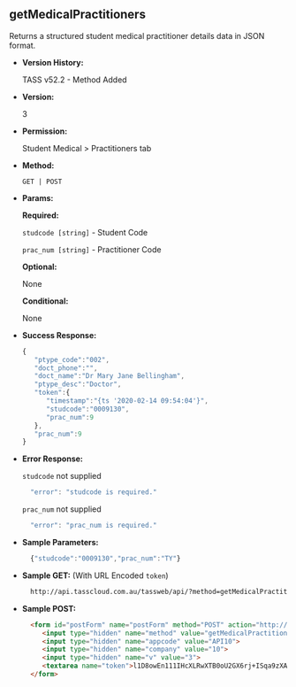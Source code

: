 **getMedicalPractitioners**
----
  Returns a structured student medical practitioner details data in JSON format.
  
* **Version History:**

  TASS v52.2 - Method Added

* **Version:**

  3

* **Permission:**

  Student Medical > Practitioners tab

* **Method:**

  `GET | POST`
  
*  **Params:**

   **Required:**
 
   `studcode [string]` - Student Code

   `prac_num [string]` - Practitioner Code

   **Optional:**

   None

   **Conditional:**

   None

* **Success Response:**

    ```javascript
    { 
       "ptype_code":"002",
       "doct_phone":"",
       "doct_name":"Dr Mary Jane Bellingham",
       "ptype_desc":"Doctor",
       "token":{ 
          "timestamp":"{ts '2020-02-14 09:54:04'}",
          "studcode":"0009130",
          "prac_num":9
       },
       "prac_num":9
    }
    ```
 
* **Error Response:**

    `studcode` not supplied
    ```javascript
      "error": "studcode is required."
    ```

    `prac_num` not supplied
    ```javascript
      "error": "prac_num is required."
    ```

* **Sample Parameters:**

  ```javascript
    {"studcode":"0009130","prac_num":"TY"}
  ```

* **Sample GET:** (With URL Encoded `token`)

  ```HTML
    http://api.tasscloud.com.au/tassweb/api/?method=getMedicalPractitioners&appcode=API10&company=10&v=3&token=l1D8owEn111IHcXLRwXTB0oU2GX6rj%2BISqa9zXA8We3J3mwgjW5pdUvFK3%2FIZ4mJ4bMyfKTmEoup%2B3tTE9GeLQ%3D%3D
  ```
  
* **Sample POST:**

  ```HTML
    <form id="postForm" name="postForm" method="POST" action="http://api.tasscloud.com.au/tassweb/api/">
       <input type="hidden" name="method" value="getMedicalPractitioners">
       <input type="hidden" name="appcode" value="API10">
       <input type="hidden" name="company" value="10">
       <input type="hidden" name="v" value="3">
       <textarea name="token">l1D8owEn111IHcXLRwXTB0oU2GX6rj+ISqa9zXA8We3J3mwgjW5pdUvFK3/IZ4mJ4bMyfKTmEoup+3tTE9GeLQ==</textarea>
    </form>
  ```